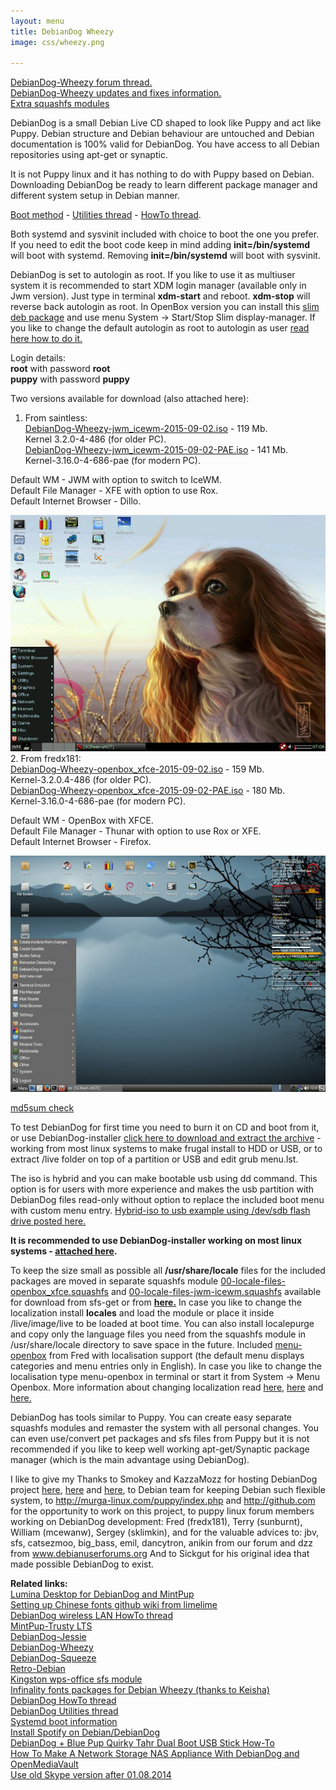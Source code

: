 ```yaml
---
layout: menu
title: DebianDog Wheezy
image: css/wheezy.png

---
```

 
[DebianDog-Wheezy forum thread.](http://murga-linux.com/puppy/viewtopic.php?t=93225)   
[DebianDog-Wheezy updates and  fixes information.](https://github.com/DebianDog/Wheezy/blob/master/Bugs-and-Fixes.md)   
[Extra squashfs modules](https://github.com/DebianDog/Wheezy/releases/tag/v0.1)

DebianDog is a small Debian Live CD shaped to look like Puppy and act like Puppy. Debian structure and Debian behaviour are untouched and Debian documentation is 100% valid for DebianDog. You have access to all Debian repositories using apt-get or synaptic.

It is not Puppy linux and it has nothing to do with Puppy based on Debian. Downloading DebianDog be ready to learn different package manager and different system setup in Debian manner. 

[Boot method](https://github.com/DebianDog/Jessie/wiki/Boot-methods) - [Utilities thread](http://www.murga-linux.com/puppy/viewtopic.php?t=93391) - [HowTo thread](http://murga-linux.com/puppy/viewtopic.php?t=93496).

Both systemd and sysvinit included with choice to boot the one you prefer. If you need to edit the boot code keep in mind adding **init=/bin/systemd** will boot with systemd. Removing **init=/bin/systemd** will boot with sysvinit.

DebianDog is set to autologin as root. If you like to use it as multiuser system it is recommended to start XDM login manager (available only in Jwm version). Just type in terminal **xdm-start** and reboot. **xdm-stop** will reverse back autologin as root.
In OpenBox version you can install this [slim deb package](http://smokey01.com/saintless/DebianDog/Packages/Extra/slim_1.3.4-2-ddwheezy_i386.deb) and use menu System -> Start/Stop Slim display-manager. If you like to change the default autologin as root to autologin as user [read here how to do it.](http://murga-linux.com/puppy/viewtopic.php?p=850601#850601)

Login details:   
**root** with password **root**   
**puppy** with password **puppy**

Two versions available for download (also attached here):   
1. From saintless:    
[DebianDog-Wheezy-jwm_icewm-2015-09-02.iso](https://github.com/DebianDog/Wheezy/releases/download/v1.0/DebianDog-Wheezy-jwm_icewm-2015-09-02.iso) - 119 Mb.    
Kernel 3.2.0-4-486 (for older PC).   
[DebianDog-Wheezy-jwm_icewm-2015-09-02-PAE.iso](https://github.com/DebianDog/Wheezy/releases/download/v1.0/DebianDog-Wheezy-jwm_icewm-2015-09-02-PAE.iso) - 141 Mb.   
Kernel-3.16.0-4-686-pae (for modern PC).   

Default WM - JWM with option to switch to IceWM.   
Default File Manager - XFE with option to use Rox.   
Default Internet Browser - Dillo.   

![Jwm version](https://github.com/DebianDog/Jessie/blob/master/screenshots/DebianDog-Wheezy-jwm-icewm.jpg?raw=true)   
2. From fredx181:      
[DebianDog-Wheezy-openbox_xfce-2015-09-02.iso](https://github.com/DebianDog/Wheezy/releases/download/v1.0/DebianDog-Wheezy-openbox_xfce-2015-09-02.iso) - 159 Mb.   
Kernel-3.2.0.4-486 (for older PC).   
[DebianDog-Wheezy-openbox_xfce-2015-09-02-PAE.iso](https://github.com/DebianDog/Wheezy/releases/download/v1.0/DebianDog-Wheezy-openbox_xfce-2015-09-02-PAE.iso) - 180 Mb.   
Kernel-3.16.0-4-686-pae  (for modern PC).   

Default WM - OpenBox with XFCE.   
Default File Manager - Thunar with option to use Rox or XFE.   
Default Internet Browser - Firefox.   

![OpenBox version](https://github.com/DebianDog/Jessie/blob/master/screenshots/DebianDog-Wheezy-openbox-xfce.jpg?raw=true)

[md5sum check](https://github.com/DebianDog/Wheezy/blob/master/md5sum)

To test DebianDog for first time you need to burn it on CD and boot from it, or use DebianDog-installer [click here to download and extract the archive](https://github.com/DebianDog/Wheezy/releases/download/v1.0/DebianDog-Installer.tar.gz) - working from most linux systems to make frugal install to HDD or USB,  or to extract /live folder on top of a partition or USB and edit grub menu.lst.

The iso is hybrid and you can make bootable usb using dd command. This option is for users with more experience and  makes the usb partition with DebianDog files read-only without option to replace the included boot menu with custom menu entry.
[Hybrid-iso to usb example using /dev/sdb flash drive posted here.](http://murga-linux.com/puppy/viewtopic.php?p=849026#849026)

**It is recommended to use DebianDog-installer working on most linux systems - [attached here](https://github.com/DebianDog/Wheezy/releases/download/v1.0/DebianDog-Installer.tar.gz).**

To keep the size small as possible all **/usr/share/locale** files for the included packages are moved in separate squashfs module [00-locale-files-openbox_xfce.squashfs](https://github.com/DebianDog/Wheezy/releases/download/v0.1/00-locale-files-openbox_xfce.squashfs)  and [00-locale-files-jwm-icewm.squashfs](https://github.com/DebianDog/Wheezy/releases/download/v0.1/00-locale-files-jwm-icewm.squashfs) available for download from sfs-get or from **[here.](https://github.com/DebianDog/Wheezy/releases/v0.1/)**
In case you like to change the localization install **locales** and load the module or place it inside /live/image/live to be loaded at boot time.
You can also install localepurge and copy only the language files you need from the squashfs module in /usr/share/locale directory to save space in the future.
Included [menu-openbox](http://murga-linux.com/puppy/viewtopic.php?p=861811#861811) from Fred with localisation support (the default menu displays categories and menu entries only in English). In case you like to change the localisation type menu-openbox in terminal or start it from System -> Menu Openbox.
More information about changing localization read [here](http://murga-linux.com/puppy/viewtopic.php?p=851852#851852), [here](http://murga-linux.com/puppy/viewtopic.php?p=851889#851889) and [here.](http://murga-linux.com/puppy/viewtopic.php?p=851899#851899)

DebianDog has tools similar to Puppy. You can create easy separate squashfs modules and remaster the system with all personal changes.
You can even use/convert pet packages and sfs files from Puppy but it is not recommended if you like to keep well working apt-get/Synaptic package manager (which is the main advantage using DebianDog). 

I like to give my Thanks to Smokey and KazzaMozz for hosting DebianDog project [here](http://smokey01.com/saintless/), [here](http://kazzascorner.com.au/saintless/DebianDog/) and [here](https://www.mediafire.com/folder/9d9nm6np2drmq/DebianDog_by_Saintless), to Debian team for keeping Debian such flexible system, to http://murga-linux.com/puppy/index.php and http://github.com for the opportunity to work on this project, to puppy linux forum members working on DebianDog development: Fred (fredx181), Terry (sunburnt), William (mcewanw), Sergey (sklimkin), and for the valuable advices to: jbv, sfs, catsezmoo, big_bass, emil, dancytron, anikin from our forum
and dzz from www.debianuserforums.org
And  to Sickgut for his original idea that made possible DebianDog to exist.

**Related links:**   
[Lumina Desktop for DebianDog and MintPup](https://github.com/MintPup/Lumina)   
[Setting up Chinese fonts github wiki from limelime](https://github.com/limelime/DebianDog/wiki/Chinese-characters-support-in-Iceweasel-Firefox-and-in-the-console-terminal)   
[DebianDog wireless LAN HowTo thread](http://murga-linux.com/puppy/viewtopic.php?p=833212#833212)   
[MintPup-Trusty LTS](https://github.com/MintPup/MintPup-Trusty)   
[DebianDog-Jessie](https://github.com/DebianDog/Jessie)   
[DebianDog-Wheezy](https://github.com/DebianDog/Wheezy)   
[DebianDog-Squeeze](https://github.com/MintPup/DebianDog-Squeeze)   
[Retro-Debian](https://github.com/MintPup/Retro-Debian)   
[Kingston wps-office sfs module](http://murga-linux.com/puppy/viewtopic.php?p=862907#862907)   
[Infinality fonts packages for Debian Wheezy (thanks to Keisha)](http://murga-linux.com/puppy/viewtopic.php?p=832727#832727)   
[DebianDog HowTo thread](http://murga-linux.com/puppy/viewtopic.php?t=93496)   
[DebianDog Utilities thread](http://www.murga-linux.com/puppy/viewtopic.php?t=93391)   
[Systemd boot information](http://murga-linux.com/puppy/viewtopic.php?p=777990#777990)   
[Install Spotify on Debian/DebianDog](http://www.murga-linux.com/puppy/viewtopic.php?p=804004#804004)   
[DebianDog + Blue Pup Quirky Tahr Dual Boot USB Stick How-To](http://murga-linux.com/puppy/viewtopic.php?t=95139)   
[How To Make A Network Storage NAS Appliance With DebianDog and OpenMediaVault](http://murga-linux.com/puppy/viewtopic.php?t=95249)   
[Use old Skype version after 01.08.2014](http://murga-linux.com/puppy/viewtopic.php?p=793486#793486)   